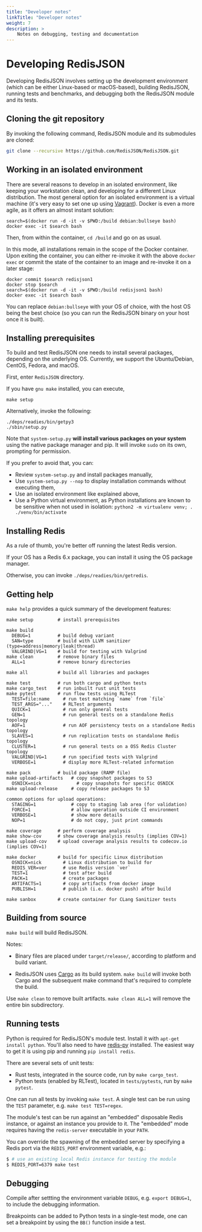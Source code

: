 ```yaml
---
title: "Developer notes"
linkTitle: "Developer notes"
weight: 7
description: >
    Notes on debugging, testing and documentation
---
```


# Developing RedisJSON

Developing RedisJSON involves setting up the development environment (which can be either Linux-based or macOS-based), building RedisJSON, running tests and benchmarks, and debugging both the RedisJSON module and its tests.

## Cloning the git repository
By invoking the following command, RedisJSON module and its submodules are cloned:
```sh
git clone --recursive https://github.com/RedisJSON/RedisJSON.git
```
## Working in an isolated environment
There are several reasons to develop in an isolated environment, like keeping your workstation clean, and developing for a different Linux distribution.
The most general option for an isolated environment is a virtual machine (it's very easy to set one up using [Vagrant](https://www.vagrantup.com)).
Docker is even a more agile, as it offers an almost instant solution:

```
search=$(docker run -d -it -v $PWD:/build debian:bullseye bash)
docker exec -it $search bash
```
Then, from within the container, ```cd /build``` and go on as usual.

In this mode, all installations remain in the scope of the Docker container.
Upon exiting the container, you can either re-invoke it with the above ```docker exec``` or commit the state of the container to an image and re-invoke it on a later stage:

```
docker commit $search redisjson1
docker stop $search
search=$(docker run -d -it -v $PWD:/build redisjson1 bash)
docker exec -it $search bash
```

You can replace `debian:bullseye` with your OS of choice, with the host OS being the best choice (so you can run the RedisJSON binary on your host once it is built).

## Installing prerequisites

To build and test RedisJSON one needs to install several packages, depending on the underlying OS. Currently, we support the Ubuntu/Debian, CentOS, Fedora, and macOS.

First, enter `RedisJSON` directory.

If you have ```gnu make``` installed, you can execute,

```
make setup
```
Alternatively, invoke the following:

```
./deps/readies/bin/getpy3
./sbin/setup.py
```
Note that ```system-setup.py``` **will install various packages on your system** using the native package manager and pip. It will invoke `sudo` on its own, prompting for permission.

If you prefer to avoid that, you can:

* Review `system-setup.py` and install packages manually,
* Use `system-setup.py --nop` to display installation commands without executing them,
* Use an isolated environment like explained above,
* Use a Python virtual environment, as Python installations are known to be sensitive when not used in isolation: `python2 -m virtualenv venv; . ./venv/bin/activate`

## Installing Redis
As a rule of thumb, you're better off running the latest Redis version.

If your OS has a Redis 6.x package, you can install it using the OS package manager.

Otherwise, you can invoke ```./deps/readies/bin/getredis```.

## Getting help
```make help``` provides a quick summary of the development features:

```
make setup         # install prerequisites

make build
  DEBUG=1          # build debug variant
  SAN=type         # build with LLVM sanitizer (type=address|memory|leak|thread)
  VALGRIND|VG=1    # build for testing with Valgrind
make clean         # remove binary files
  ALL=1            # remove binary directories

make all           # build all libraries and packages

make test          # run both cargo and python tests
make cargo_test    # run inbuilt rust unit tests
make pytest        # run flow tests using RLTest
  TEST=file:name     # run test matching `name` from `file`
  TEST_ARGS="..."    # RLTest arguments
  QUICK=1            # run only general tests
  GEN=1              # run general tests on a standalone Redis topology
  AOF=1              # run AOF persistency tests on a standalone Redis topology
  SLAVES=1           # run replication tests on standalone Redis topology
  CLUSTER=1          # run general tests on a OSS Redis Cluster topology
  VALGRIND|VG=1      # run specified tests with Valgrind
  VERBOSE=1          # display more RLTest-related information

make pack          # build package (RAMP file)
make upload-artifacts   # copy snapshot packages to S3
  OSNICK=nick             # copy snapshots for specific OSNICK
make upload-release     # copy release packages to S3

common options for upload operations:
  STAGING=1             # copy to staging lab area (for validation)
  FORCE=1               # allow operation outside CI environment
  VERBOSE=1             # show more details
  NOP=1                 # do not copy, just print commands

make coverage      # perform coverage analysis
make show-cov      # show coverage analysis results (implies COV=1)
make upload-cov    # upload coverage analysis results to codecov.io (implies COV=1)

make docker        # build for specific Linux distribution
  OSNICK=nick        # Linux distribution to build for
  REDIS_VER=ver      # use Redis version `ver`
  TEST=1             # test after build
  PACK=1             # create packages
  ARTIFACTS=1        # copy artifacts from docker image
  PUBLISH=1          # publish (i.e. docker push) after build

make sanbox        # create container for CLang Sanitizer tests
```

## Building from source
```make build``` will build RedisJSON.

Notes:

* Binary files are placed under `target/release/`, according to platform and build variant.

* RedisJSON uses [Cargo](https://github.com/rust-lang/cargo) as its build system. ```make build``` will invoke both Cargo and the subsequent make command that's required to complete the build.

Use ```make clean``` to remove built artifacts. ```make clean ALL=1``` will remove the entire bin subdirectory.

## Running tests
Python is required for RedisJSON's module test. Install it with `apt-get install python`. You'll also
need to have [redis-py](https://github.com/redis/redis-py) installed. The easiest way to get
it is using pip and running `pip install redis`.

There are several sets of unit tests:
* Rust tests, integrated in the source code, run by ```make cargo_test```.
* Python tests (enabled by RLTest), located in ```tests/pytests```, run by ```make pytest```.

One can run all tests by invoking ```make test```.
A single test can be run using the ```TEST``` parameter, e.g. ```make test TEST=regex```.

The module's test can be run against an "embedded" disposable Redis instance, or against an instance
you provide to it. The "embedded" mode requires having the `redis-server` executable in your `PATH`.

You can override the spawning of the embedded server by specifying a Redis port via the `REDIS_PORT`
environment variable, e.g.:

```bash
$ # use an existing local Redis instance for testing the module
$ REDIS_PORT=6379 make test
```

## Debugging
Compile after settting the environment variable `DEBUG`, e.g. `export DEBUG=1`, to include the
debugging information.

Breakpoints can be added to Python tests in a single-test mode, one can set a breakpoint by using the ```BB()``` function inside a test.

